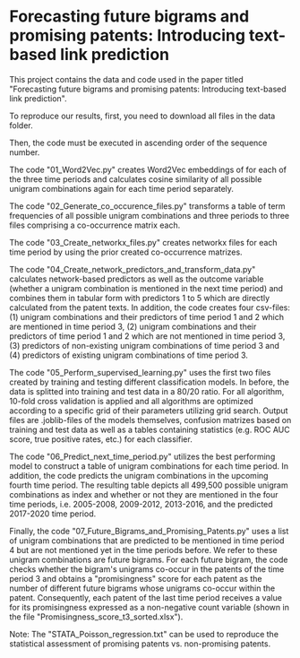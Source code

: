 # Forecasting future bigrams and promising patents: Introducing text-based link prediction

This project contains the data and code used in the paper titled "Forecasting future bigrams and promising patents: 
Introducing text-based link prediction".

To reproduce our results, first, you need to download all files in the data folder.

Then, the code must be executed in ascending order of the sequence number.

The code "01_Word2Vec.py" creates Word2Vec embeddings of for each of the three time periods and calculates cosine similarity of all possible unigram combinations again for each time period separately.

The code "02_Generate_co_occurence_files.py" transforms a table of term frequencies of all possible unigram combinations and three periods to three files comprising a co-occurrence matrix each.

The code "03_Create_networkx_files.py" creates networkx files for each time period by using the prior created co-occurrence matrizes.

The code "04_Create_network_predictors_and_transform_data.py" calculates network-based predictors as well as the outcome variable (whether a unigram combination is mentioned in the next time period) and combines them in tabular form with predictors 1 to 5 which are directly calculated from the patent texts. In addition, the code creates four csv-files: (1) unigram combinations and their predictors of time period 1 and 2 which are mentioned in time period 3, (2) unigram combinations and their predictors of time period 1 and 2 which are not mentioned in time period 3, (3) predictors of non-existing unigram combinations of time period 3 and (4) predictors of existing unigram combinations of time period 3.

The code "05_Perform_supervised_learning.py" uses the first two files created by training and testing different classification models. In before, the data is splitted into training and test data in a 80/20 ratio. For all algorithm, 10-fold cross validation is applied and all algorithms are optimized according to a specific grid of their parameters utilizing grid search. Output files are .joblib-files of the models themselves, confusion matrizes based on training and test data as well as a tables containing statistics (e.g. ROC AUC score, true positive rates, etc.) for each classifier.

The code "06_Predict_next_time_period.py" utilizes the best performing model to construct a table of unigram combinations for each time period. In addition, the code predicts the unigram combinations in the upcoming fourth time period. The resulting table depicts all 499,500 possible unigram combinations as index and whether or not they are mentioned in the four time periods, i.e. 2005-2008, 2009-2012, 2013-2016, and the predicted 2017-2020 time period.

Finally, the code "07_Future_Bigrams_and_Promising_Patents.py" uses a list of unigram combinations that are predicted to be mentioned in time period 4 but are not mentioned yet in the time periods before. We refer to these unigram combinations are future bigrams. For each future bigram, the code checks whether the bigram's unigrams co-occur in the patents of the time period 3 and obtains a "promisingness" score for each patent as the number of different future bigrams whose unigrams co-occur within the patent. Consequently, each patent of the last time period receives a value for its promisingness expressed as a non-negative count variable (shown in the file "Promisingness_score_t3_sorted.xlsx").

Note: The "STATA_Poisson_regression.txt" can be used to reproduce the statistical assessment of promising patents vs. non-promising patents.

